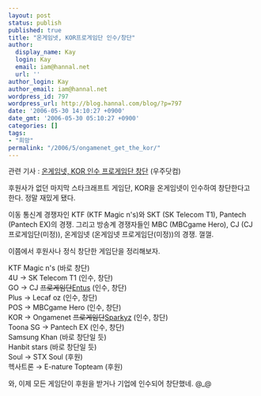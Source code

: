 ```yaml
---
layout: post
status: publish
published: true
title: "온게임넷, KOR프로게임단 인수/창단"
author:
  display_name: Kay
  login: Kay
  email: iam@hannal.net
  url: ''
author_login: Kay
author_email: iam@hannal.net
wordpress_id: 797
wordpress_url: http://blog.hannal.com/blog/?p=797
date: '2006-05-30 14:10:27 +0900'
date_gmt: '2006-05-30 05:10:27 +0900'
categories: []
tags:
- "희망"
permalink: "/2006/5/ongamenet_get_the_kor/"
---
```

<p>관련 기사 : <a href="http://esports.uzoo.net/Es/Star/News/detail.do?categoryStep=040101&newsSeq=682298">온게임넷, KOR 인수 프로게임단 창단</a> (우주닷컴)</p>
<p>후원사가 없던 마지막 스타크래프트 게임단, KOR을 온게임넷이 인수하여 창단한다고 한다. 정말 재밌게 됐다.</p>
<p>이동 통신계 경쟁자인 KTF (KTF Magic n's)와 SKT (SK Telecom T1), Pantech (Pantech EX)의 경쟁. 그리고 방송계 경쟁자들인 MBC (MBCgame Hero), CJ (CJ 프로게임단(미정)), 온게임넷 (온게임넷 프로게임단(미정))의 경쟁. 껄껄.</p>
<p>이쯤에서 후원사나 정식 창단한 게임단을 정리해보자.</p>
<p>KTF Magic n's (바로 창단)<br />
4U → SK Telecom T1 (인수, 창단)<br />
GO → CJ <del datetime="2006-06-24T14:22:49+00:00">프로게임단</del><ins datetime="2006-06-24T14:22:49+00:00">Entus</ins> (인수, 창단)<br />
Plus → Lecaf oz (인수, 창단)<br />
POS → MBCgame Hero (인수, 창단)<br />
KOR → Ongamenet <del datetime="2006-06-24T14:22:49+00:00">프로게임단</del><ins datetime="2006-06-24T14:22:49+00:00">Sparkyz</ins> (인수, 창단)<br />
Toona SG → Pantech EX (인수, 창단)<br />
Samsung Khan (바로 창단일 듯)<br />
Hanbit stars (바로 창단일 듯)<br />
Soul → STX Soul (후원)<br />
헥사트론 → E-nature Topteam (후원)</p>
<p>와, 이제 모든 게임단이 후원을 받거나 기업에 인수되어 창단했네. @_@</p>
